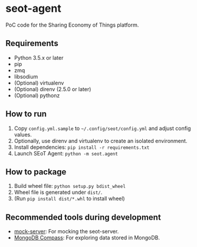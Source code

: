 # seot-agent

PoC code for the Sharing Economy of Things platform.

## Requirements

- Python 3.5.x or later
- pip
- zmq
- libsodium
- (Optional) virtualenv
- (Optional) direnv (2.5.0 or later)
- (Optional) pythonz

## How to run

1. Copy `config.yml.sample` to `~/.config/seot/config.yml` and adjust config
   values.
2. Optionally, use direnv and virtualenv to create an isolated environment.
3. Install dependencies: `pip install -r requirements.txt`
4. Launch SEoT Agent: `python -m seot.agent`

## How to package

1. Build wheel file: `python setup.py bdist_wheel`
2. Wheel file is generated under `dist/`.
3. (Run `pip install dist/*.whl` to install wheel)

## Recommended tools during development

- [mock-server](https://github.com/tomashanacek/mock-server): For mocking the
    seot-server.
- [MongoDB Compass](https://www.mongodb.com/products/compass?jmp=docs): For
  exploring data stored in MongoDB.
